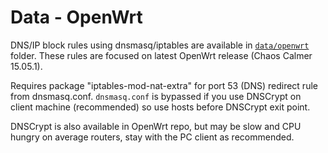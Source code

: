 # Data - OpenWrt

DNS/IP block rules using dnsmasq/iptables are available in [`data/openwrt`](../../data/openwrt) folder. These rules are focused on latest OpenWrt release (Chaos Calmer 15.05.1).

Requires package "iptables-mod-nat-extra" for port 53 (DNS) redirect rule from dnsmasq.conf. `dnsmasq.conf` is bypassed if you use DNSCrypt on client machine (recommended) so use hosts before DNSCrypt exit point.

DNSCrypt is also available in OpenWrt repo, but may be slow and CPU hungry on average routers, stay with the PC client as recommended.

